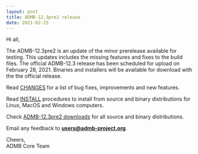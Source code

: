 ```yaml
---
layout: post
title: ADMB-12.3pre2 release
date: 2021-02-25
---
```


Hi all,  

The ADMB-12.3pre2 is an update of the minor prerelease available for testing.  This updates includes the missing features and fixes to the build files.  The official ADMB-12.3 release has been scheduled for upload on February 28, 2021.  Binaries and installers will be available for download with the the official release.

Read [CHANGES](https://github.com/admb-project/admb/blob/admb-12.3pre2/CHANGES.md) for a list of bug fixes, improvements and new features.  

Read [INSTALL](https://github.com/admb-project/admb/tree/admb-12.3pre2/docs/install) procedures to install from source and binary distributions for Linux, MacOS and Windows computers.  

Check [ADMB-12.3pre2 downloads](https://github.com/admb-project/admb/releases/tag/admb-12.3pre2) for all source and binary distributions.  

Email any feedback to **users@admb-project.org**.  

Cheers,  
ADMB Core Team  

